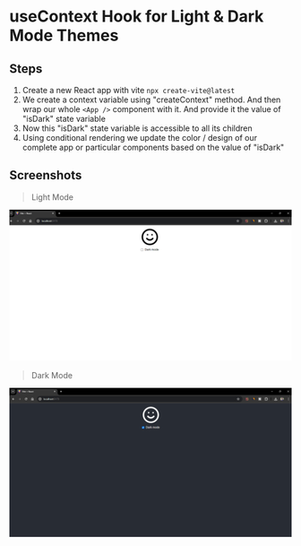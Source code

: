 # useContext Hook for Light & Dark Mode Themes

## Steps
1. Create a new React app with vite `npx create-vite@latest`
2. We create a context variable using "createContext" method. And then wrap our whole `<App />` component with it. And provide it the value of "isDark" state variable
3. Now this "isDark" state variable is accessible to all its children
4. Using conditional rendering we update the color / design of our complete app or particular components based on the value of "isDark"


## Screenshots
> Light Mode

<p align="center" >
<img src="https://github.com/piyushnanwani/dark-n-light/blob/main/screenshots/light-mode.png" width="700px">
</p>

> Dark Mode
 
<p align="center" >
<img src="https://github.com/piyushnanwani/dark-n-light/blob/main/screenshots/dark-mode.png" width="700px">
</p>
